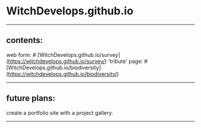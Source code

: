 # WitchDevelops.github.io
___________________________
## contents:

web form: # [WitchDevelops.github.io/survey] (https://witchdevelops.github.io/survey/)
'tribute' page: # [WitchDevelops.github.io/biodiversity] (https://witchdevelops.github.io/biodiversity/)

___________________________
## future plans:

create a portfolio site with a project gallery.

___________________________
